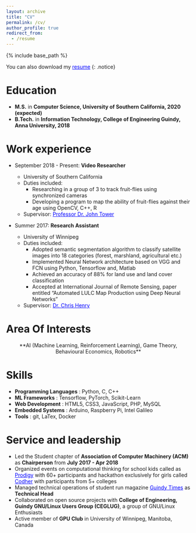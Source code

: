 ```yaml
---
layout: archive
title: "CV"
permalink: /cv/
author_profile: true
redirect_from:
  - /resume
---
```


{% include base_path %}

You can also download my <u><a href="/files/MuthuAlagappan.pdf" style="color: blue" target = "_blank">resume</a></u>
{: .notice}


Education
======
* **M.S.** in **Computer Science, University of Southern California, 2020 (expected)**
* **B.Tech.** in **Information Technology, College of Engineering Guindy, Anna University, 2018**

Work experience
======
* September 2018 - Present: **Video Researcher**
  * University of Southern California
  * Duties included:
    * Researching in a group of 3 to track fruit-flies using synchronized cameras
    * Developing a program to map the ability of fruit-flies against their age using OpenCV, C++, R
  * Supervisor: <a href="https://dornsife.usc.edu/cf/faculty-and-staff/faculty.cfm?pid=1003772" style="color: blue" target = "_blank"> Professor Dr. John Tower</a>

* Summer 2017: **Research Assistant**
  * University of Winnipeg
  * Duties included:
    * Adopted semantic segmentation algorithm to classify satellite images into 18 categories (forest, marshland, agricultural etc.)
    * Implemented Neural Network architecture based on VGG and FCN using Python, Tensorflow and, Matlab
    * Achieved an accuracy of 88% for land use and land cover classification
    * Accepted at International Journal of Remote Sensing​, paper entitled “Automated LULC Map Production using Deep Neural Networks”
  * Supervisor: <a href="https://www.acs.uwinnipeg.ca/chenry/" style="color: blue" target = "_blank">Dr. Chris Henry</a>

Area Of Interests
======

<center>**AI (Machine Learning, Reinforcement Learning), Game Theory, Behavioural Economics, Robotics**</center>


Skills
======

* **Programming Languages** : Python, C, C++
* **ML Frameworks**         : Tensorflow, PyTorch, Scikit-Learn
* **Web Development**       : HTML5, CSS3, JavaScript, PHP, MySQL
* **Embedded Systems**      : Arduino, Raspberry Pi, Intel Galileo
* **Tools**                 : git, LaTex, Docker

Service and leadership
======
* Led the Student chapter ​of **Association of Computer Machinery (ACM)** ​as **Chairperson** ​from **July 2017 - Apr 2018**
* Organized events on computational thinking for school kids called as <a href="https://prodigy2017.github.io/" style="color: blue" target = "_blank">Prodigy</a> with 60+ participants and hackathon exclusively for girls called <a  href="https://codher2018.github.io/" style="color: blue" target = "_blank">Codher</a> with participants from 5+ colleges
* Managed technical operations of student run magazine <a href="https://guindytimes.com/" style="color: blue" target = "_blank">Guindy Times</a> as **Technical Head**
* Collaborated on open source projects with **College of Engineering, Guindy GNU/Linux Users Group (CEGLUG)**​, a group of GNU/Linux Enthusiasts
* Active member of **GPU Club**​ in University of Winnipeg, Manitoba, Canada
